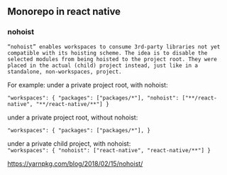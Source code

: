 ## Monorepo in react native

### nohoist
`
“nohoist” enables workspaces to consume 3rd-party libraries not yet compatible with its hoisting scheme. The idea is to disable the selected modules from being hoisted to the project root. They were placed in the actual (child) project instead, just like in a standalone, non-workspaces, project.
`  

For example:
under a private project root, with nohoist:  

`"workspaces": {
  "packages": ["packages/*"],
  "nohoist": ["**/react-native", "**/react-native/**"]
}
`

under a private project root, without nohoist:  

`"workspaces": {
  "packages": ["packages/*"],
}
`

under a private child project, with nohoist:  
`
"workspaces": {
  "nohoist": ["react-native", "react-native/**"]
}
`

https://yarnpkg.com/blog/2018/02/15/nohoist/